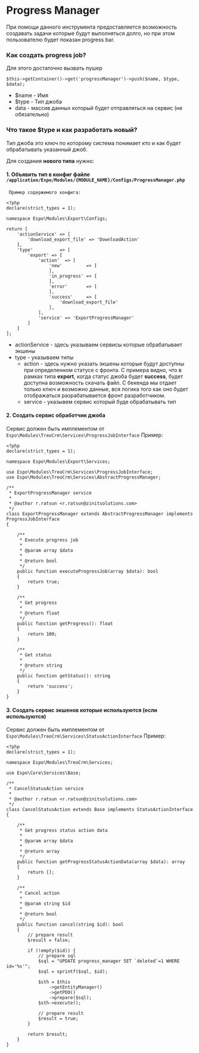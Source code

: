 # Progress Manager #
При помощи данного инструмента предоставляется возможность создавать задачи которые будут выполняться долго, но при этом пользователю будет показан progress bar.

### Как создать progress job? ###
Для этого достаточно вызвать пушер
```
$this->getContainer()->get('progressManager')->push($name, $type, $data);
```
  * $name - Имя
  * $type - Тип джоба
  * data - массив данных который будет отправляться на сервис (не обязательно)

### Что такое $type и как разработать новый? ###
Тип джоба это ключ по которому система понимает кто и как будет обрабатывать указанный джоб.

Для создания **нового типа** нужно:
#### 1. Объявить тип в конфиг файле `/application/Espo/Modules/{MODULE_NAME}/Configs/ProgressManager.php` ####
     Пример содержимого конфига:
```
<?php
declare(strict_types = 1);

namespace Espo\Modules\Export\Configs;

return [
    'actionService' => [
        'download_export_file' => 'DownloadAction'
    ],
    'type'          => [
        'export' => [
            'action'  => [
                'new'         => [
                ],
                'in_progress' => [
                ],
                'error'       => [
                ],
                'success'     => [
                    'download_export_file'
                ],
            ],
            'service' => 'ExportProgressManager'
        ]
    ]
];

```
* actionService - здесь указываем сервисы которые обрабатывает экшены
* type - указываем типы
  * action - здесь нужно указать экшены которые будут доступны при определенном статусе с фронта. С примера видно, что в рамках типа **export**, когда статус джоба будет **success**, будет доступна возможность скачать файл. С бекенда мы отдает только ключ и возможно данные, вся логика того как оно будет отображаться разрабатывается фронт разработчиком.
  * service - указывем сервис который буде обрабатывать тип
  
#### 2. Создать сервис обработчик джоба ####
Сервис должен быть имплементом от `Espo\Modules\TreoCrm\Services\ProgressJobInterface`
Пример:
```
<?php
declare(strict_types = 1);

namespace Espo\Modules\Export\Services;

use Espo\Modules\TreoCrm\Services\ProgressJobInterface;
use Espo\Modules\TreoCrm\Services\AbstractProgressManager;

/**
 * ExportProgressManager service
 *
 * @author r.ratsun <r.ratsun@zinitsolutions.com>
 */
class ExportProgressManager extends AbstractProgressManager implements ProgressJobInterface
{

    /**
     * Execute progress job
     *
     * @param array $data
     *
     * @return bool
     */
    public function executeProgressJob(array $data): bool
    {
        return true;
    }

    /**
     * Get progress
     *
     * @return float
     */
    public function getProgress(): float
    {
        return 100;
    }

    /**
     * Get status
     *
     * @return string
     */
    public function getStatus(): string
    {
        return 'success';
    }
}

```
#### 3. Создать сервис экшенов которые используются (если используются) ####
Сервис должен быть имплементом от `Espo\Modules\TreoCrm\Services\StatusActionInterface`
Пример:
```
<?php
declare(strict_types = 1);

namespace Espo\Modules\TreoCrm\Services;

use Espo\Core\Services\Base;

/**
 * CancelStatusAction service
 *
 * @author r.ratsun <r.ratsun@zinitsolutions.com>
 */
class CancelStatusAction extends Base implements StatusActionInterface
{

    /**
     * Get progress status action data
     *
     * @param array $data
     *
     * @return array
     */
    public function getProgressStatusActionData(array $data): array
    {
        return [];
    }

    /**
     * Cancel action
     *
     * @param string $id
     *
     * @return bool
     */
    public function cancel(string $id): bool
    {
        // prepare result
        $result = false;

        if (!empty($id)) {
            // prepare sql
            $sql = "UPDATE progress_manager SET `deleted`=1 WHERE id='%s'";
            $sql = sprintf($sql, $id);

            $sth = $this
                ->getEntityManager()
                ->getPDO()
                ->prepare($sql);
            $sth->execute();

            // prepare result
            $result = true;
        }

        return $result;
    }
}
```